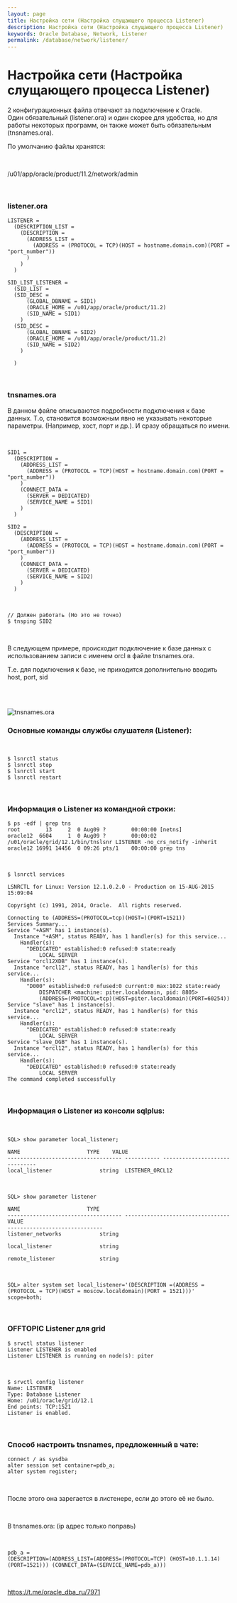 ```yaml
---
layout: page
title: Настройка сети (Настройка слущающего процесса Listener)
description: Настройка сети (Настройка слущающего процесса Listener)
keywords: Oracle Database, Network, Listener
permalink: /database/network/listener/
---
```


# Настройка сети (Настройка слущающего процесса Listener)

2 конфигурационных файла отвечают за подключение к Oracle.<br/>
Один обязательный (listener.ora) и один скорее для удобства, но для работы некоторых программ, он также может быть обязательным
(tnsnames.ora).<br/>

По умолчанию файлы хранятся:

<br/>

/u01/app/oracle/product/11.2/network/admin

<br/>

### listener.ora

```
LISTENER =
  (DESCRIPTION_LIST =
    (DESCRIPTION =
      (ADDRESS_LIST =
        (ADDRESS = (PROTOCOL = TCP)(HOST = hostname.domain.com)(PORT = "port_number"))
      )
    )
  )

SID_LIST_LISTENER =
  (SID_LIST =
  (SID_DESC =
      (GLOBAL_DBNAME = SID1)
      (ORACLE_HOME = /u01/app/oracle/product/11.2)
      (SID_NAME = SID1)
    )
  (SID_DESC =
      (GLOBAL_DBNAME = SID2)
      (ORACLE_HOME = /u01/app/oracle/product/11.2)
      (SID_NAME = SID2)
    )

  )
```

<br/>

### tnsnames.ora

В данном файле описываются подробности подключения к базе данных. Т.о, становится возможным явно не указывать некоторые параметры. (Например, хост, порт и др.).
И сразу обращаться по имени.

<br/>

```
SID1 =
  (DESCRIPTION =
    (ADDRESS_LIST =
      (ADDRESS = (PROTOCOL = TCP)(HOST = hostname.domain.com)(PORT = "port_number"))
    )
    (CONNECT_DATA =
      (SERVER = DEDICATED)
      (SERVICE_NAME = SID1)
    )
  )

SID2 =
  (DESCRIPTION =
    (ADDRESS_LIST =
      (ADDRESS = (PROTOCOL = TCP)(HOST = hostname.domain.com)(PORT = "port_number"))
    )
    (CONNECT_DATA =
      (SERVER = DEDICATED)
      (SERVICE_NAME = SID2)
    )
  )
```

<br/>

    // Должен работать (Но это не точно)
    $ tnsping SID2

<br/>

В следующем примере, происходит подключение к базе данных с использованием записи с именем orcl в файле tnsnames.ora.

Т.е. для подключения к базе, не приходится дополнительно вводить host, port, sid

<br/><br/>

<img src="https://img.oracledba.net/odba/oracleInstallation/_Windows/Oracle_Database_10g_Release_2_Installation/Oracle_Database_10g_Release_2_Installation_114.png" border="0" alt="tnsnames.ora">

<br/>

### Основные команды службы слушателя (Listener):

<br/>

```
$ lsnrctl status
$ lsnrctl stop
$ lsnrctl start
$ lsnrctl restart
```

<br/>

### Информация о Listener из командной строки:

```
$ ps -edf | grep tns
root        13     2  0 Aug09 ?        00:00:00 [netns]
oracle12  6604     1  0 Aug09 ?        00:00:02 /u01/oracle/grid/12.1/bin/tnslsnr LISTENER -no_crs_notify -inherit
oracle12 16991 14456  0 09:26 pts/1    00:00:00 grep tns
```

<br/>

```
$ lsnrctl services

LSNRCTL for Linux: Version 12.1.0.2.0 - Production on 15-AUG-2015 15:09:04

Copyright (c) 1991, 2014, Oracle.  All rights reserved.

Connecting to (ADDRESS=(PROTOCOL=tcp)(HOST=)(PORT=1521))
Services Summary...
Service "+ASM" has 1 instance(s).
  Instance "+ASM", status READY, has 1 handler(s) for this service...
    Handler(s):
      "DEDICATED" established:0 refused:0 state:ready
          LOCAL SERVER
Service "orcl12XDB" has 1 instance(s).
  Instance "orcl12", status READY, has 1 handler(s) for this service...
    Handler(s):
      "D000" established:0 refused:0 current:0 max:1022 state:ready
          DISPATCHER <machine: piter.localdomain, pid: 8805>
          (ADDRESS=(PROTOCOL=tcp)(HOST=piter.localdomain)(PORT=60254))
Service "slave" has 1 instance(s).
  Instance "orcl12", status READY, has 1 handler(s) for this service...
    Handler(s):
      "DEDICATED" established:0 refused:0 state:ready
          LOCAL SERVER
Service "slave_DGB" has 1 instance(s).
  Instance "orcl12", status READY, has 1 handler(s) for this service...
    Handler(s):
      "DEDICATED" established:0 refused:0 state:ready
          LOCAL SERVER
The command completed successfully
```

<br/>

### Информация о Listener из консоли sqlplus:

<br/>

```
SQL> show parameter local_listener;

NAME				     TYPE	 VALUE
------------------------------------ ----------- ------------------------------
local_listener			     string	 LISTENER_ORCL12
```

<br/>

```
SQL> show parameter listener

NAME				     TYPE
------------------------------------ ---------------------------------
VALUE
------------------------------
listener_networks		     string

local_listener			     string

remote_listener 		     string
```

<br/>

```
SQL> alter system set local_listener='(DESCRIPTION =(ADDRESS = (PROTOCOL = TCP)(HOST = moscow.localdomain)(PORT = 1521)))' scope=both;
```

 <br/>

### OFFTOPIC Listener для grid

```
$ srvctl status listener
Listener LISTENER is enabled
Listener LISTENER is running on node(s): piter
```

 <br/>

```
$ srvctl config listener
Name: LISTENER
Type: Database Listener
Home: /u01/oracle/grid/12.1
End points: TCP:1521
Listener is enabled.
```

<!-- <br/>

### Дополнительно

[Подключиться к базе данных Oracle из командной строки](https://odba.ru/showthread.php?t=66)

[Возможно полезный пример с настройкой клиента](https://odba.ru/showthread.php?t=294&page=2) -->

<br/>

### Способ настроить tnsnames, предложенный в чате:

```
connect / as sysdba
alter session set container=pdb_a;
alter system register;
```

<br/>

После этого она зарегается в листенере, если до этого её не было.

<br/>

В tnsnames.ora: (ip адрес только поправь)

<br/>

```
pdb_a =
(DESCRIPTION=(ADDRESS_LIST=(ADDRESS=(PROTOCOL=TCP) (HOST=10.1.1.14) (PORT=1521))) (CONNECT_DATA=(SERVICE_NAME=pdb_a)))
```

<br/>

https://t.me/oracle_dba_ru/7971

